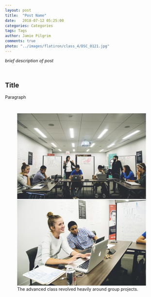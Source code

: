 ```yaml
---
layout: post
title:  "Post Name"
date:   2018-07-12 05:25:00
categories: Categories
tags: Tags
author: Jamie Pilgrim
comments: true
photo: "../images/flatiron/class_4/DSC_0121.jpg"
---
```



<p><em> brief description of post </em></p>

<br>

<h2> Title </h2>

<p> Paragraph  </p>

<br>

<figure>
  <img src="../images/flatiron/class_4/DSC_0073.jpg" alt="Flatiron Precollege Program Advanced Class">

  <img src="../images/flatiron/class_4/DSC_0088.jpg" alt="Group work">
  <figcaption> The advanced class revolved heavily around group projects.  </figcaption>
</figure>
<br><br>
